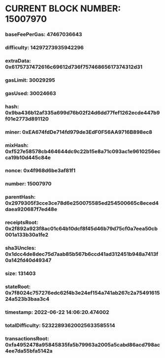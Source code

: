 # CURRENT BLOCK NUMBER: 15007970

### baseFeePerGas: 47467036643
### difficulty: 14297273935942296
### extraData: 0x6175737472616c69612d736f75746865617374312d31
### gasLimit: 30029295
### gasUsed: 30024663
### hash: 0x9ba436b12af335a699d76b02f24d6dd77fef1262ecde447b9f01e2773d891120
### miner: 0xEA674fdDe714fd979de3EdF0F56AA9716B898ec8
### mixHash: 0xf527e58578cb464644dc9c22b15e8a71c093ac1e9610256ecca19b10d445c84e
### nonce: 0x4f968d6be3af81f1
### number: 15007970
### parentHash: 0x2979305f3cce3ce78d6e250075585ed254500665c8eced4daea920687f7ed48e
### receiptsRoot: 0x2f892a923f8ac01c64b10dcf8f45d46b79d75cf0a7eea50cb001a133b30a1fe2
### sha3Uncles: 0x1dcc4de8dec75d7aab85b567b6ccd41ad312451b948a7413f0a142fd40d49347
### size: 131403
### stateRoot: 0x7f8024c757276edc62f4b3e24ef154a741ab267c2a7549161524a523b3baa3c4
### timestamp: 2022-06-22 14:06:20.474002
### totalDifficulty: 52322893620025633585514
### transactionsRoot: 0xfa4952478a95845835fa5b79963a2005a5cabd86acd798ac4ee7da55bfa5142a
